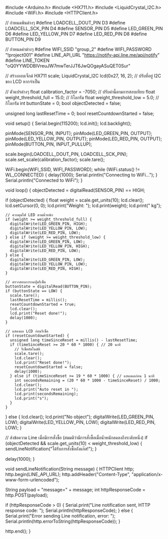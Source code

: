 #include <Arduino.h>
#include <HX711.h>
#include <LiquidCrystal_I2C.h>
#include <WiFi.h>
#include <HTTPClient.h>

// กำหนดพินต่างๆ
#define LOADCELL_DOUT_PIN  D3
#define LOADCELL_SCK_PIN   D4
#define SENSOR_PIN         D5
#define LED_GREEN_PIN      D6
#define LED_YELLOW_PIN     D7
#define LED_RED_PIN        D8
#define BUTTON_PIN         D9

// กำหนดค่าต่างๆ
#define WIFI_SSID       "group_2"
#define WIFI_PASSWORD   "!project001"
#define LINE_API_URL    "https://notify-api.line.me/api/notify"
#define LINE_TOKEN      "oQ0YYWDDBlVreuJW7mwTerJJT6JwQOgayASuQET0Sur"

// สร้างออบเจ็กต์
HX711 scale;
LiquidCrystal_I2C lcd(0x27, 16, 2);  // ปรับที่อยู่ I2C ของ LCD หากจำเป็น

// ตัวแปรต่างๆ
float calibration_factor = -7050; // ปรับค่านี้ตามการสอบเทียบ
float weight_threshold_full = 15.0; // กิโลกรัม
float weight_threshold_low = 5.0; // กิโลกรัม
int buttonState = 0;
bool objectDetected = false;

unsigned long lastResetTime = 0;
bool resetCountdownStarted = false;

void setup() {
  Serial.begin(115200);
  lcd.init();
  lcd.backlight();

  pinMode(SENSOR_PIN, INPUT);
  pinMode(LED_GREEN_PIN, OUTPUT);
  pinMode(LED_YELLOW_PIN, OUTPUT);
  pinMode(LED_RED_PIN, OUTPUT);
  pinMode(BUTTON_PIN, INPUT_PULLUP);

  scale.begin(LOADCELL_DOUT_PIN, LOADCELL_SCK_PIN);
  scale.set_scale(calibration_factor);
  scale.tare();

  WiFi.begin(WIFI_SSID, WIFI_PASSWORD);
  while (WiFi.status() != WL_CONNECTED) {
    delay(1000);
    Serial.println("Connecting to WiFi...");
  }
  Serial.println("Connected to WiFi");
}

void loop() {
  objectDetected = digitalRead(SENSOR_PIN) == HIGH;

  if (objectDetected) {
    float weight = scale.get_units(10);
    lcd.clear();
    lcd.setCursor(0, 0);
    lcd.print("Weight: ");
    lcd.print(weight);
    lcd.print(" kg");

    // ควบคุมไฟ LED ตามน้ำหนัก
    if (weight >= weight_threshold_full) {
      digitalWrite(LED_GREEN_PIN, HIGH);
      digitalWrite(LED_YELLOW_PIN, LOW);
      digitalWrite(LED_RED_PIN, LOW);
    } else if (weight >= weight_threshold_low) {
      digitalWrite(LED_GREEN_PIN, LOW);
      digitalWrite(LED_YELLOW_PIN, HIGH);
      digitalWrite(LED_RED_PIN, LOW);
    } else {
      digitalWrite(LED_GREEN_PIN, LOW);
      digitalWrite(LED_YELLOW_PIN, LOW);
      digitalWrite(LED_RED_PIN, HIGH);
    }

    // ตรวจสอบการกดปุ่มรีเซ็ต
    buttonState = digitalRead(BUTTON_PIN);
    if (buttonState == LOW) {
      scale.tare();
      lastResetTime = millis(); 
      resetCountdownStarted = true;
      lcd.clear();
      lcd.print("Reset done!");
      delay(1000);
    }

    // แสดงผล LCD ก่อนรีเซ็ต
    if (resetCountdownStarted) {
      unsigned long timeSinceReset = millis() - lastResetTime;
      if (timeSinceReset >= 20 * 60 * 1000) { // 20 นาที
        // รีเซ็ตอัตโนมัติ
        scale.tare();
        lcd.clear();
        lcd.print("Reset done!");
        resetCountdownStarted = false;
        delay(1000);
      } else if (timeSinceReset >= 19 * 60 * 1000) { // แสดงผลก่อน 1 นาที
        int secondsRemaining = (20 * 60 * 1000 - timeSinceReset) / 1000;
        lcd.clear();
        lcd.print("Auto reset in ");
        lcd.print(secondsRemaining);
        lcd.print("s");
      }
    }
  } else {
    lcd.clear();
    lcd.print("No object");
    digitalWrite(LED_GREEN_PIN, LOW);
    digitalWrite(LED_YELLOW_PIN, LOW);
    digitalWrite(LED_RED_PIN, LOW);
  }

  // ส่งข้อความ Line เมื่อมีการสั่งซื้อ (สมมติว่ามีการสั่งซื้อเมื่อน้ำหนักลดลงถึงระดับหนึ่ง)
  if (objectDetected && scale.get_units(10) < weight_threshold_low) {
    sendLineNotification("ได้รับการสั่งซื้อถังแก๊ส!");
  }

  delay(1000);
}

void sendLineNotification(String message) {
  HTTPClient http;
  http.begin(LINE_API_URL);
  http.addHeader("Content-Type", "application/x-www-form-urlencoded");

  String payload = "message=" + message;
  int httpResponseCode = http.POST(payload);

  if (httpResponseCode > 0) {
    Serial.print("Line notification sent, HTTP response code: ");
    Serial.println(httpResponseCode);
  } else {
    Serial.print("Error sending Line notification, error: ");
    Serial.println(http.errorToString(httpResponseCode));
  }

  http.end();
}
